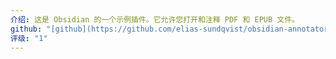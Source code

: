 ```yaml
---
介绍: 这是 Obsidian 的一个示例插件。它允许您打开和注释 PDF 和 EPUB 文件。
github: "[github](https://github.com/elias-sundqvist/obsidian-annotator)"
评级: "1"
---
```


